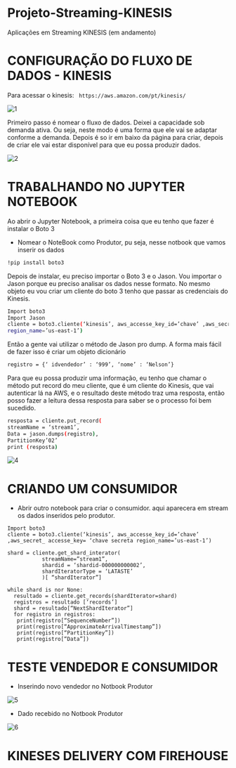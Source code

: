 # Projeto-Streaming-KINESIS
Aplicações em Streaming KINESIS (em andamento)

# CONFIGURAÇÃO DO FLUXO DE DADOS - KINESIS

Para acessar o kinesis: ` https://aws.amazon.com/pt/kinesis/`

![1](https://github.com/JulioMancini/Projeto-Streaming-KINESIS/assets/145502330/408a7ef7-4ebf-4ee1-a70e-7709eeb0c9a0)

Primeiro passo é nomear o fluxo de dados. Deixei a capacidade sob demanda ativa. Ou seja, neste modo é uma forma que ele vai se adaptar conforme a demanda. Depois é so ir em baixo da página para criar, depois de criar ele vai estar disponível para que eu possa produzir dados. 

![2](https://github.com/JulioMancini/Projeto-Streaming-KINESIS/assets/145502330/7cbb20bf-1ade-4c9b-9c29-828a298fc45b)

# TRABALHANDO NO JUPYTER NOTEBOOK

Ao abrir o Jupyter Notebook, a primeira coisa que eu tenho que fazer é instalar o Boto 3

* Nomear o NoteBook como Produtor, pu seja, nesse notbook que vamos inserir os dados

```bash
!pip install boto3
```
Depois de instalar, eu preciso importar o Boto 3 e o Jason. Vou importar o Jason porque eu preciso analisar os dados nesse formato. No mesmo objeto eu vou criar um cliente do boto 3 tenho que passar as credenciais do Kinesis. 
```bash
Import boto3
Import Jason
cliente = boto3.cliente(‘kinesis’, aws_accesse_key_id=’chave’ ,aws_secret_ accesse_key= ‘chave secreta’
region_name=’us-east-1’)
```
Então a gente vai utilizar o método de Jason pro dump. A forma mais fácil de fazer isso é criar um objeto dicionário
```bash
registro = {‘ idvendedor’ : ‘999’, ‘nome’ : ‘Nelson’}
```
Para que eu possa produzir uma informação, eu tenho que chamar o método put record do meu cliente, que é um cliente do Kinesis, que vai autenticar lá na AWS, e o resultado deste método traz uma resposta, então posso fazer a leitura dessa resposta para saber se o processo foi bem sucedido.

```bash
resposta = cliente.put_record(
streamName = ‘stream1’, 
Data = jason.dumps(registro),
PartitionKey’02’
print (resposta)
```

![4](https://github.com/JulioMancini/Projeto-Streaming-KINESIS/assets/145502330/b267f48a-6c00-4af9-9e28-39f4ec2a5931)

# CRIANDO UM CONSUMIDOR

*  Abrir outro notebook para criar o consumidor. aqui aparecera em stream os dados inseridos pelo produtor.

```
Import boto3
cliente = boto3.cliente(‘kinesis’, aws_accesse_key_id=’chave’ ,aws_secret_ accesse_key= ‘chave secreta region_name=’us-east-1’)

shard = cliente.get_shard_interator(
           streamName=”stream1”,
           shardid = ‘shardid-000000000002’,
           shardIteratorType = ‘LATASTE’
           )[ “shardIterator”]

while shard is nor None:
  resultado = cliente.get_records(shardIterator=shard)
  registros = resultado [‘records’]
  shard = resultado[“NextShardIterator”]
  for registro in registros:
   print(registro[“SequenceNumber”])
   print(registro[“ApproximateArrivalTimestamp”])
   print(registro[“PartitionKey”])
   print(registro[“Data”])
```

# TESTE VENDEDOR E CONSUMIDOR

* Inserindo novo vendedor no Notbook Produtor

![5](https://github.com/JulioMancini/Projeto-Streaming-KINESIS/assets/145502330/10fba7cb-c818-4669-9313-5617fb908b9d)

* Dado recebido no Notbook Produtor

![6](https://github.com/JulioMancini/Projeto-Streaming-KINESIS/assets/145502330/dc1fe771-c262-463e-be4e-69b96704f33d)

# KINESES DELIVERY COM FIREHOUSE


